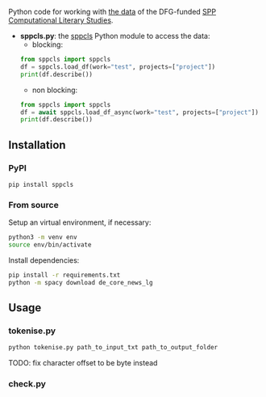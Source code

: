 Python code for working with [the data](https://cls-gitlab.phil.uni-wuerzburg.de/spp-cls-data-exchange/spp-cls_annotationtables_data)
of the DFG-funded [SPP Computational Literary Studies](https://dfg-spp-cls.github.io/).

- **sppcls.py**: the [sppcls](https://pypi.org/project/sppcls/) Python
  module to access the data:
  - blocking:
  ```python
  from sppcls import sppcls
  df = sppcls.load_df(work="test", projects=["project"])
  print(df.describe())
  ```
  - non blocking: 
  ```python
  from sppcls import sppcls
  df = await sppcls.load_df_async(work="test", projects=["project"])
  print(df.describe())
  ```

## Installation

### PyPI

`pip install sppcls`

### From source

Setup an virtual environment, if necessary:

```sh
python3 -m venv env
source env/bin/activate
```

Install dependencies:

```sh
pip install -r requirements.txt
python -m spacy download de_core_news_lg
```

## Usage

### tokenise.py

```sh
python tokenise.py path_to_input_txt path_to_output_folder
```

TODO: fix character offset to be byte instead

### check.py
